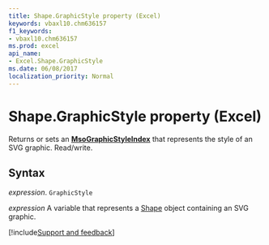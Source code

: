 ```yaml
---
title: Shape.GraphicStyle property (Excel)
keywords: vbaxl10.chm636157
f1_keywords:
- vbaxl10.chm636157
ms.prod: excel
api_name:
- Excel.Shape.GraphicStyle
ms.date: 06/08/2017
localization_priority: Normal
---
```



# Shape.GraphicStyle property (Excel)

Returns or sets an  **[MsoGraphicStyleIndex](Office.MsoGraphicStyleIndex.md)** that represents the style of an SVG graphic. Read/write.


## Syntax

_expression_. `GraphicStyle`

_expression_ A variable that represents a [Shape](Excel.Shape.md) object containing an SVG graphic.


[!include[Support and feedback](~/includes/feedback-boilerplate.md)]